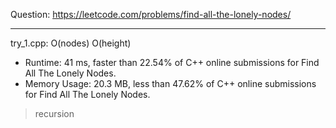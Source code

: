 Question: https://leetcode.com/problems/find-all-the-lonely-nodes/

---

try_1.cpp: O(nodes) O(height)

* Runtime: 41 ms, faster than 22.54% of C++ online submissions for Find All The Lonely Nodes.
* Memory Usage: 20.3 MB, less than 47.62% of C++ online submissions for Find All The Lonely Nodes.

> recursion